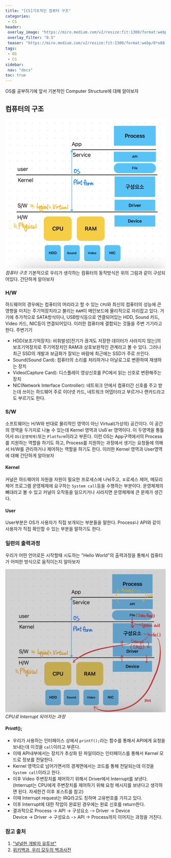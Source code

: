 ```yaml
---
title: "[CS]기초적인 컴퓨터 구조"
categories:
 - CS
header:
 overlay_image: "https://miro.medium.com/v2/resize:fit:1300/format:webp/0*o88-IjqpciC1Cr2r.png"
 overlay_filter: "0.5"
 teaser: "https://miro.medium.com/v2/resize:fit:1300/format:webp/0*o88-IjqpciC1Cr2r.png"
tags:
 - OS
 - CS
sidebar:
 nav: "docs"
toc: true
---
```

OS를 공부하기에 앞서 기본적인 Computer Structure에 대해 알아보자

## 컴퓨터의 구조
!["컴퓨터 구조"](/assets/images/CS/BS_CS.png)*컴퓨터 구조*
기본적으로 우리가 생각하는 컴퓨터의 동작방식은 위의 그림과 같이 구성되어있다. 간단하게 알아보자

### H/W
하드웨어의 경우에는 컴퓨터의 머리라고 할 수 있는 `CPU`와 최신의 컴퓨터의 성능에 큰 영향을 미치는 주기억장치라고 불리는 `RAM`이 메인보드에 물리적으로 자리잡고 있다. 
거기에 추가적으로 SATA방식이나, USB방식등으로 연결되어있는 HDD, Sound 카드, Video 카드, NIC등이 연결되어있다. 이러한 컴퓨터에 결합되는 것들을 주변 기기라고 한다.
   주변기기
   - HDD(보조기억장치): 비휘발성[전기가 끊겨도 저장한 데이터가 사라지지 않는]의 보조기억장치로 주기억장치인 RAM과 상호보완적인 관계라고 볼 수 있다. 그러나 최근 SSD의 개발과 보급화가 잘되는 바람에 최근에는 SSD가 주로 쓰인다.
   - Sound(Sound Card): 컴퓨터의 소리를 처리하거나 아날로그로 변환하여 재생하는 장치
   - Video(Capture Card): 디스플레이 영상신호를 PC에서 읽는 신호로 변환해주는 장치
   - NIC(Network Interface Controller): 네트워크 안에서 컴퓨터간 신호를 주고 받는데 쓰이는 하드웨어 주로 이더넷 카드, 네트워크 어뎁터라고 부르거나 랜카드라고도 부르기도 한다.

### S/W
소프트웨어는 H/W와 반대로 물리적인 영역이 아닌 Virtual(가상의) 공간이다. 이 공간의 영역을 두가지로 나눌 수 있는데 Kernel 영역과 Usß´er 영역이다. 이 두영역을 통틀어서 `OS(운영체제)`또는 `Platform`이라고 부른다. 이런 OS는 App구역에서의 Process를 지원하는 역할을 하기도 하고, Process를 지원하는 과정에서 생기는 요청들에 의해서 H/W를 관리하거나 제어하는 역할을 하기도 한다. 이러한 Kernel 영역과 User영역에 대해 간단하게 알아보자

#### Kernel
커널은 하드웨어의 자원을 자원이 필요한 프로세스에 나눠주고, ㅍ로세스 제어, 메모리 제어 프로그램 운영체제에 요구하는 `System call`등을 수행하는 부분이다. 운영체제의 뼈대라고 볼 수 있고 커널이 오작동을 일으키거나 사라지면 운영체제에 큰 문제가 생긴다.

#### User
User부분은 OS가 사용자가 직접 보개되는 부분들을 말한다. Process나 API와 같이 사용자가 직접 확인할 수 있는 부분을 말하기도 한다.

### 일련의 출력과정
우리가 어떤 언어로든 시작할때 시도하는 "Hello World"의 출력과정을 통해서 컴퓨터가 어떠한 방식으로 움직이는지 알아보자

![cpu로 보내지는 과정](/assets/images/CS/printf.png)*CPU로 Interrupt 되어지는 과정*

#### Printf();
- 우리가 사용하는 인터페이스 상에서 `printf();`라는 함수를 통해서 API에게 요청을 보내는데 이것을 `call`이라고 부른다. 
- 이때 API내부에서는 장치가 추상화 된 파일이라는 인터페이스를 통해서 Kernel 모드로 정보를 전달한다.
- Kernel 영역으로 넘어가면서의 경계면에서는 코드를 통해 전달되는데 이것을 `System call`이라고 한다.
- 이후 Video 주변장치를 제어하기 위해서 Driver에서 Interrupt를 보낸다. (Interrupt는 CPU에게 주변장치를 제어하기 위해 요청 메시지를 보낸다고 생각하면 된다. 자세한건  이후 포스트를 참고)
- 이때 Interrupt request는 IRQ라고도 칭하며 고유번호를 가지고 있다.
- 이후 Interrupt에 대한 작업이 완료된 경우에는 완료 신호를 return한다.
- 결과적으로 Process -> API -> 구성요소 -> Driver -> Device             
 Device -> Driver -> 구성요소 -> API -> Process까지 이어지는 과정을 거친다.

### 참고 출처

1. ["널널한 개발자 유투브"](https://www.youtube.com/@nullnull_not_eq_null/)                  
2. [위키백과, 우리 모두의 백과사전](https://ko.wikipedia.org/wiki/)